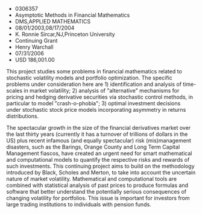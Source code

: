 
* 0306357
* Asymptotic Methods in Financial Mathematics
* DMS,APPLIED MATHEMATICS
* 08/01/2003,08/17/2004
* K. Ronnie Sircar,NJ,Princeton University
* Continuing Grant
* Henry Warchall
* 07/31/2006
* USD 186,001.00

This project studies some problems in financial mathematics related to
stochastic volatility models and portfolio optimization. The specific problems
under consideration here are 1) identification and analysis of time-scales in
market volatility; 2) analysis of "alternative" mechanisms for pricing and
hedging derivative securities via stochastic control methods, in particular to
model "crash-o-phobia"; 3) optimal investment decisions under stochastic stock
price models incorporating asymmetry in returns distributions.

The spectacular growth in the size of the financial derivatives market over the
last thirty years (currently it has a turnover of trillions of dollars in the
US) plus recent infamous (and equally spectacular) risk (mis)management
disasters, such as the Barings, Orange County and Long Term Capital Management
fiascos, have created an urgent need for smart mathematical and computational
models to quantify the respective risks and rewards of such investments. This
continuing project aims to build on the methodology introduced by Black, Scholes
and Merton, to take into account the uncertain nature of market volatility.
Mathematical and computational tools are combined with statistical analysis of
past prices to produce formulas and software that better understand the
potentially serious consequences of changing volatility for portfolios. This
issue is important for investors from large trading institutions to individuals
with pension funds.
